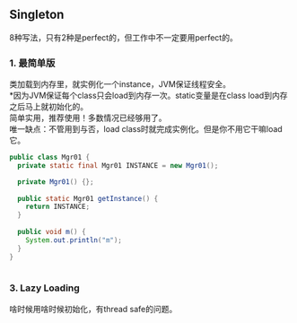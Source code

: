 ## Singleton

8种写法，只有2种是perfect的，但工作中不一定要用perfect的。  

### 1. 最简单版
类加载到内存里，就实例化一个instance，JVM保证线程安全。  
*因为JVM保证每个class只会load到内存一次。static变量是在class load到内存之后马上就初始化的。  
简单实用，推荐使用！多数情况已经够用了。  
唯一缺点：不管用到与否，load class时就完成实例化。但是你不用它干嘛load它。  
```java
public class Mgr01 {
  private static final Mgr01 INSTANCE = new Mgr01();

  private Mgr01() {};
  
  public static Mgr01 getInstance() {
    return INSTANCE;
  }
  
  public void m() {
    System.out.println("m");
  }
}
    
```


### 3. Lazy Loading 
啥时候用啥时候初始化，有thread safe的问题。  



